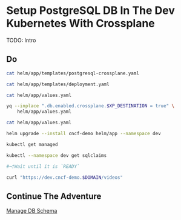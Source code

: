 # Setup PostgreSQL DB In The Dev Kubernetes With Crossplane

TODO: Intro

## Do

```bash
cat helm/app/templates/postgresql-crossplane.yaml

cat helm/app/templates/deployment.yaml

cat helm/app/values.yaml

yq --inplace ".db.enabled.crossplane.$XP_DESTINATION = true" \
    helm/app/values.yaml

cat helm/app/values.yaml

helm upgrade --install cncf-demo helm/app --namespace dev

kubectl get managed

kubectl --namespace dev get sqlclaims

#¬†Wait until it is `READY`

curl "https://dev.cncf-demo.$DOMAIN/videos"
```

## Continue The Adventure

[Manage DB Schema](../db-schema/story.md)

